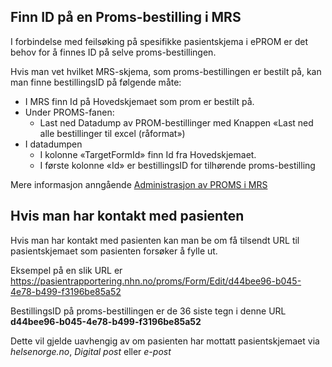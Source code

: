 ## Finn ID på en Proms-bestilling i MRS

I forbindelse med feilsøking på spesifikke pasientskjema i ePROM er det behov for å finnes ID på selve proms-bestillingen.

Hvis man vet hvilket MRS-skjema, som proms-bestillingen er bestilt på, kan man finne bestillingsID på følgende måte: 

* I MRS finn Id på Hovedskjemaet som prom er bestilt på.
* Under PROMS-fanen:
  * Last ned Datadump av PROM-bestillinger med Knappen «Last ned alle bestillinger til excel (råformat»)
* I datadumpen
  * I kolonne «TargetFormId» finn Id fra Hovedskjemaet.
  * I første kolonne «Id» er bestillingsID for tilhørende proms-bestilling

Mere informasjon anngående [Administrasjon av PROMS i MRS](MrsPromsAdmin)


## Hvis man har kontakt med pasienten

Hvis man har kontakt med pasienten kan man be om få tilsendt URL til pasientskjemaet som pasienten forsøker å fylle ut.

Eksempel på en slik URL er https://pasientrapportering.nhn.no/proms/Form/Edit/d44bee96-b045-4e78-b499-f3196be85a52

BestillingsID på proms-bestillingen er de 36 siste tegn i denne URL **d44bee96-b045-4e78-b499-f3196be85a52**

Dette vil gjelde uavhengig av om pasienten har mottatt pasientskjemaet via *helsenorge.no*, *Digital post* eller *e-post*
